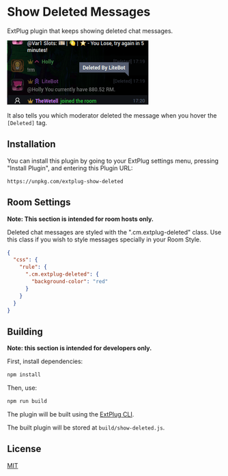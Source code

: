 Show Deleted Messages
=====================

ExtPlug plugin that keeps showing deleted chat messages.

![Screenshot](./screenshot.png)

It also tells you which moderator deleted the message when you hover the
`[Deleted]` tag.

## Installation

You can install this plugin by going to your ExtPlug settings menu, pressing
"Install Plugin", and entering this Plugin URL:

```
https://unpkg.com/extplug-show-deleted
```

## Room Settings

**Note: This section is intended for room hosts only.**

Deleted chat messages are styled with the ".cm.extplug-deleted" class. Use this class if you
wish to style messages specially in your Room Style.

```json
{
  "css": {
    "rule": {
      ".cm.extplug-deleted": {
        "background-color": "red"
      }
    }
  }
}
```

## Building

**Note: this section is intended for developers only.**

First, install dependencies:

```bash
npm install
```

Then, use:

```bash
npm run build
```

The plugin will be built using the [ExtPlug CLI](https://github.com/extplug/extplug-cli).

The built plugin will be stored at `build/show-deleted.js`.

## License

[MIT](./LICENSE)

